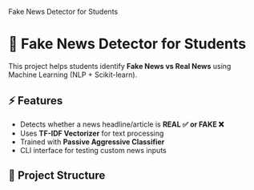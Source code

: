 Fake News Detector for Students
# 📰 Fake News Detector for Students

This project helps students identify **Fake News vs Real News** using Machine Learning (NLP + Scikit-learn).

## ⚡ Features
- Detects whether a news headline/article is **REAL ✅ or FAKE ❌**
- Uses **TF-IDF Vectorizer** for text processing
- Trained with **Passive Aggressive Classifier**
- CLI interface for testing custom news inputs

## 📂 Project Structure


